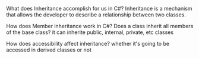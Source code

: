 What does Inheritance accomplish for us in C#?
Inheritance is a mechanism that allows the developer to describe a relationship between two classes.

How does Member inheritance work in C#? Does a class inherit all members of the base class?
it can inherite public, internal, private, etc classes

How does accessibility affect inheritance?
whether it's going to be accessed in derived classes or not
